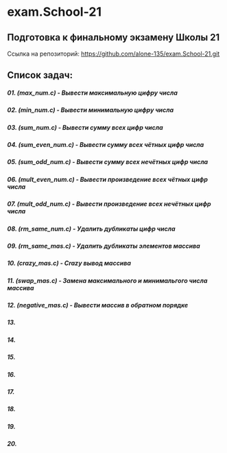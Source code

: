 # exam.School-21

## Подготовка к финальному экзамену Школы 21

Ссылка на репозиторий: https://github.com/alone-135/exam.School-21.git

## Список задач:

##### 01. (max_num.c)       -   Вывести максимальную цифру числа
##### 02. (min_num.c)       -   Вывести минимальную цифру числа
##### 03. (sum_num.c)       -   Вывести сумму всех цифр числа
##### 04. (sum_even_num.c)  -   Вывести сумму всех чётных цифр числа
##### 05. (sum_odd_num.c)   -   Вывести сумму всех нечётных цифр числа
##### 06. (mult_even_num.c) -   Вывести произведение всех чётных цифр числа
##### 07. (mult_odd_num.c)  -   Вывести произведение всех нечётных цифр числа
##### 08. (rm_same_num.c)   -   Удалить дубликаты цифр числа
##### 09. (rm_same_mas.c)   -   Удалить дубликаты элементов массива
##### 10. (crazy_mas.c)     -   Crazy вывод массива
##### 11. (swap_mas.c)      -   Замена максимального и минимальгого числа массива
##### 12. (negative_mas.c)  -   Вывести массив в обратном порядке
##### 13.
##### 14.
##### 15.
##### 16.
##### 17.
##### 18.
##### 19.
##### 20.
#####
#####
